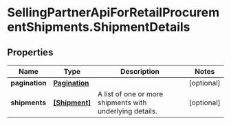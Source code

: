 # SellingPartnerApiForRetailProcurementShipments.ShipmentDetails

## Properties

Name | Type | Description | Notes
------------ | ------------- | ------------- | -------------
**pagination** | [**Pagination**](Pagination.md) |  | [optional] 
**shipments** | [**[Shipment]**](Shipment.md) | A list of one or more shipments with underlying details. | [optional] 



